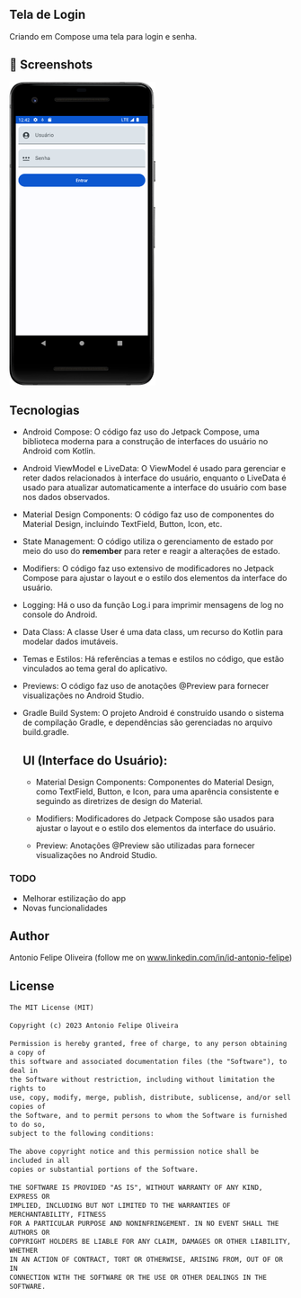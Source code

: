 ## Tela de Login
Criando em Compose uma tela para login e senha.



## :camera_flash: Screenshots
<!-- You can add more screenshots here if you like -->

<img src="/result/Screenshot_20231219_094345.png" width="260">&emsp;


## Tecnologias
* Android Compose: O código faz uso do Jetpack Compose, uma biblioteca moderna para a construção de interfaces do usuário no Android com Kotlin.

* Android ViewModel e LiveData: O ViewModel é usado para gerenciar e reter dados relacionados à interface do usuário, enquanto o LiveData é usado para atualizar automaticamente a interface do usuário com base nos dados observados.

* Material Design Components: O código faz uso de componentes do Material Design, incluindo TextField, Button, Icon, etc.

* State Management: O código utiliza o gerenciamento de estado por meio do uso do **remember** para reter e reagir a alterações de estado.

* Modifiers: O código faz uso extensivo de modificadores no Jetpack Compose para ajustar o layout e o estilo dos elementos da interface do usuário.

* Logging: Há o uso da função Log.i para imprimir mensagens de log no console do Android.

* Data Class: A classe User é uma data class, um recurso do Kotlin para modelar dados imutáveis.

* Temas e Estilos: Há referências a temas e estilos no código, que estão vinculados ao tema geral do aplicativo.

* Previews: O código faz uso de anotações @Preview para fornecer visualizações no Android Studio.

* Gradle Build System: O projeto Android é construído usando o sistema de compilação Gradle, e dependências são gerenciadas no arquivo build.gradle.

  
  ## UI (Interface do Usuário):
    * Material Design Components: Componentes do Material Design, como TextField, Button, e Icon, para uma aparência consistente e seguindo as diretrizes de design do Material.
      
    * Modifiers: Modificadores do Jetpack Compose são usados para ajustar o layout e o estilo dos elementos da interface do usuário.
      
    * Preview: Anotações @Preview são utilizadas para fornecer visualizações no Android Studio.


### TODO
- Melhorar estilização do app
- Novas funcionalidades

## Author
Antonio Felipe Oliveira (follow me on www.linkedin.com/in/id-antonio-felipe)

## License
```
The MIT License (MIT)

Copyright (c) 2023 Antonio Felipe Oliveira

Permission is hereby granted, free of charge, to any person obtaining a copy of
this software and associated documentation files (the "Software"), to deal in
the Software without restriction, including without limitation the rights to
use, copy, modify, merge, publish, distribute, sublicense, and/or sell copies of
the Software, and to permit persons to whom the Software is furnished to do so,
subject to the following conditions:

The above copyright notice and this permission notice shall be included in all
copies or substantial portions of the Software.

THE SOFTWARE IS PROVIDED "AS IS", WITHOUT WARRANTY OF ANY KIND, EXPRESS OR
IMPLIED, INCLUDING BUT NOT LIMITED TO THE WARRANTIES OF MERCHANTABILITY, FITNESS
FOR A PARTICULAR PURPOSE AND NONINFRINGEMENT. IN NO EVENT SHALL THE AUTHORS OR
COPYRIGHT HOLDERS BE LIABLE FOR ANY CLAIM, DAMAGES OR OTHER LIABILITY, WHETHER
IN AN ACTION OF CONTRACT, TORT OR OTHERWISE, ARISING FROM, OUT OF OR IN
CONNECTION WITH THE SOFTWARE OR THE USE OR OTHER DEALINGS IN THE SOFTWARE.
```
